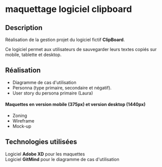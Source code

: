# maquettage logiciel clipboard

## Description 
Réalisation de la gestion projet du logiciel fictif **ClipBoard**.

Ce logiciel permet aux utilisateurs de sauvegarder leurs textes copiés sur mobile, tablette et desktop.

## Réalisation
- Diagramme de cas d'utilisation
- Personna (type primaire, secondaire et négatif).
- User story du persona primaire (Laura)

#### Maquettes en version mobile (375px) et version desktop (1440px)
- Zoning
- Wireframe
- Mock-up


## Technologies utilisées

Logiciel **Adobe XD** pour les maquettes
<br>
Logiciel **GitMind** pour le diagramme de cas d'utilisation
